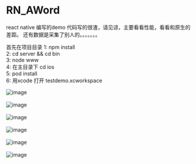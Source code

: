 # RN_AWord
react native 编写的demo
代码写的很渣，请见谅，主要看看性能，看看和原生的差距。
还有数据是采集了别人的。。。。。。。

<p1>
首先在项目目录
1: npm install</br>
2: cd server && cd bin</br>
3: node www</br>
4: 在主目录下 cd ios</br>
5: pod install</br>
6: 用xcode 打开 testdemo.xcworkspace</br>
</p1>

![image](https://github.com/wu736139669/RN_AWord/blob/master/ios/ScreenShot/001.png)</br></br>
![image](https://github.com/wu736139669/RN_AWord/blob/master/ios/ScreenShot/002.png)</br></br>
![image](https://github.com/wu736139669/RN_AWord/blob/master/ios/ScreenShot/003.png)</br></br>
![image](https://github.com/wu736139669/RN_AWord/blob/master/ios/ScreenShot/004.png)</br></br>
![image](https://github.com/wu736139669/RN_AWord/blob/master/ios/ScreenShot/005.png)</br></br>
![image](https://github.com/wu736139669/RN_AWord/blob/master/ios/ScreenShot/006.png)</br></br>


